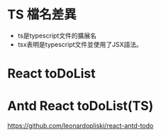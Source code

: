 # TS 檔名差異
* ts是typescript文件的擴展名
* tsx表明是typescript文件並使用了JSX語法。


# React toDoList

# Antd React toDoList(TS)
https://github.com/leonardopliski/react-antd-todo